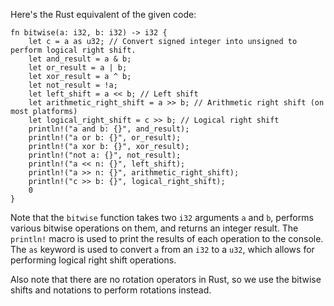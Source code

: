 
Here's the Rust equivalent of the given code:

```
fn bitwise(a: i32, b: i32) -> i32 {
    let c = a as u32; // Convert signed integer into unsigned to perform logical right shift.
    let and_result = a & b;
    let or_result = a | b;
    let xor_result = a ^ b;
    let not_result = !a;
    let left_shift = a << b; // Left shift
    let arithmetic_right_shift = a >> b; // Arithmetic right shift (on most platforms)
    let logical_right_shift = c >> b; // Logical right shift
    println!("a and b: {}", and_result);
    println!("a or b: {}", or_result);
    println!("a xor b: {}", xor_result);
    println!("not a: {}", not_result);
    println!("a << n: {}", left_shift);
    println!("a >> n: {}", arithmetic_right_shift);
    println!("c >> b: {}", logical_right_shift);
    0
}
```
Note that the `bitwise` function takes two `i32` arguments `a` and `b`, performs various bitwise operations on them, and returns an integer result. The `println!` macro is used to print the results of each operation to the console. The `as` keyword is used to convert `a` from an `i32` to a `u32`, which allows for performing logical right shift operations.

Also note that there are no rotation operators in Rust, so we use the bitwise shifts and notations to perform rotations instead.

